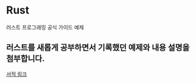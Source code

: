 # Rust
러스트 프로그래밍 공식 가이드 예제

## 러스트를 새롭게 공부하면서 기록했던 예제와 내용 설명을 첨부합니다.
[서적 링크](http://www.kyobobook.co.kr/product/detailViewKor.laf?ejkGb=KOR&mallGb=KOR&barcode=9791188621729&orderClick=LEa&Kc=)
